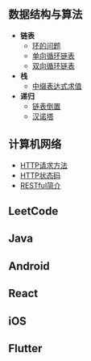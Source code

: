 ## 数据结构与算法
* **链表**
  * [环的问题](./数据结构与算法/链表-环的问题.md)
  * [单向循环链表](./数据结构与算法/链表-单向循环链表.md)
  * [双向循环链表](./数据结构与算法/链表-双向循环链表.md)
* **栈**
  * [中缀表达式求值](./数据结构与算法/栈-中缀表达式求值.md)
* **递归**
  * [链表倒置](./数据结构与算法/递归-链表倒置.md)
  * [汉诺塔](./数据结构与算法/递归-汉诺塔.md)

## 计算机网络
* [HTTP请求方法](./计算机网络/HTTP请求方法.md)
* [HTTP状态码](./计算机网络/HTTP状态码.md)
* [RESTful简介](./计算机网络/RESTful简介.md)

## LeetCode

## Java

## Android

## React

## iOS

## Flutter
